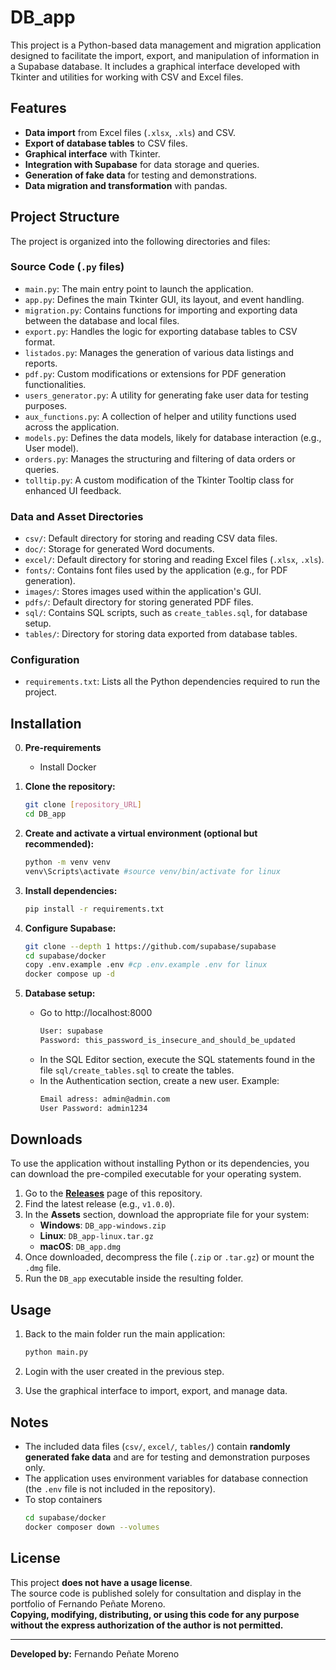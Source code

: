 # DB_app

This project is a Python-based data management and migration application designed to facilitate the import, export, and manipulation of information in a Supabase database. It includes a graphical interface developed with Tkinter and utilities for working with CSV and Excel files.

## Features

- **Data import** from Excel files (`.xlsx`, `.xls`) and CSV.
- **Export of database tables** to CSV files.
- **Graphical interface** with Tkinter.
- **Integration with Supabase** for data storage and queries.
- **Generation of fake data** for testing and demonstrations.
- **Data migration and transformation** with pandas.

## Project Structure

The project is organized into the following directories and files:

### Source Code (`.py` files)

-   `main.py`: The main entry point to launch the application.
-   `app.py`: Defines the main Tkinter GUI, its layout, and event handling.
-   `migration.py`: Contains functions for importing and exporting data between the database and local files.
-   `export.py`: Handles the logic for exporting database tables to CSV format.
-   `listados.py`: Manages the generation of various data listings and reports.
-   `pdf.py`: Custom modifications or extensions for PDF generation functionalities.
-   `users_generator.py`: A utility for generating fake user data for testing purposes.
-   `aux_functions.py`: A collection of helper and utility functions used across the application.
-   `models.py`: Defines the data models, likely for database interaction (e.g., User model).
-   `orders.py`: Manages the structuring and filtering of data orders or queries.
-   `tolltip.py`: A custom modification of the Tkinter Tooltip class for enhanced UI feedback.

### Data and Asset Directories

-   `csv/`: Default directory for storing and reading CSV data files.
-   `doc/`: Storage for generated Word documents.
-   `excel/`: Default directory for storing and reading Excel files (`.xlsx`, `.xls`).
-   `fonts/`: Contains font files used by the application (e.g., for PDF generation).
-   `images/`: Stores images used within the application's GUI.
-   `pdfs/`: Default directory for storing generated PDF files.
-   `sql/`: Contains SQL scripts, such as `create_tables.sql`, for database setup.
-   `tables/`: Directory for storing data exported from database tables.

### Configuration

-   `requirements.txt`: Lists all the Python dependencies required to run the project.

## Installation

0. **Pre-requirements**
    - Install Docker

1. **Clone the repository:**
    ```bash
    git clone [repository_URL]
    cd DB_app
    ```

2. **Create and activate a virtual environment (optional but recommended):**
    ```bash
    python -m venv venv
    venv\Scripts\activate #source venv/bin/activate for linux
    ```

3. **Install dependencies:**
    ```bash
    pip install -r requirements.txt
    ```

4. **Configure Supabase:**
    ```bash
    git clone --depth 1 https://github.com/supabase/supabase
    cd supabase/docker
    copy .env.example .env #cp .env.example .env for linux
    docker compose up -d
    ```

5. **Database setup:**
    - Go to http://localhost:8000  
        ```bash
        User: supabase
        Password: this_password_is_insecure_and_should_be_updated
        ```
    - In the SQL Editor section, execute the SQL statements found in the file `sql/create_tables.sql` to create the tables.
    - In the Authentication section, create a new user. Example:
        ```bash
        Email adress: admin@admin.com
        User Password: admin1234
        ```

## Downloads

To use the application without installing Python or its dependencies, you can download the pre-compiled executable for your operating system.

1.  Go to the **[Releases](https://github.com/fernanpemo/DB_app/releases)** page of this repository.
2.  Find the latest release (e.g., `v1.0.0`).
3.  In the **Assets** section, download the appropriate file for your system:
    -   **Windows**: `DB_app-windows.zip`
    -   **Linux**: `DB_app-linux.tar.gz`
    -   **macOS**: `DB_app.dmg`
4.  Once downloaded, decompress the file (`.zip` or `.tar.gz`) or mount the `.dmg` file.
5.  Run the `DB_app` executable inside the resulting folder.

## Usage

1. Back to the main folder run the main application:
    ```bash
    python main.py
    ```

2. Login with the user created in the previous step.

3. Use the graphical interface to import, export, and manage data.

## Notes

- The included data files (`csv/`, `excel/`, `tables/`) contain **randomly generated fake data** and are for testing and demonstration purposes only.
- The application uses environment variables for database connection (the `.env` file is not included in the repository).
- To stop containers
    ```bash
    cd supabase/docker
    docker composer down --volumes
    ```

## License

This project **does not have a usage license**.  
The source code is published solely for consultation and display in the portfolio of Fernando Peñate Moreno.  
**Copying, modifying, distributing, or using this code for any purpose without the express authorization of the author is not permitted.**

---

**Developed by:** Fernando Peñate Moreno
